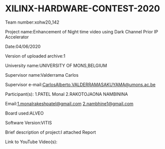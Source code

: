 # XILINX-HARDWARE-CONTEST-2020

Team number:xohw20_142

Project name:Enhancement of Night time video using Dark Channel Prior IP Accelerator

Date:04/06/2020

Version of uploaded archive:1

University name:UNIVERSITY OF MONS,BELGIUM

Supervisor name:Valderrama Carlos

Supervisor e-mail:CarlosAlberto.VALDERRAMASAKUYAMA@umons.ac.be

Participant(s):
1.PATEL Monal 2.RAKOTOJAONA NAMBININA

Email:1.monalrakeshpatel@gmail.com
2.nambhine1@gmail.com

Board used:ALVEO

Software Version:VITIS

Brief description of project:I attached Report

Link to YouTube Video(s):

 
